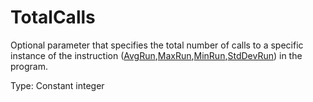 # TotalCalls

Optional parameter that specifies the total number of calls to a specific instance of the instruction ([AvgRun](../Instructions/avgrun.md),[MaxRun](../Instructions/maxrun.md),[MinRun](../Instructions/minrun.md),[StdDevRun](../Instructions/stddevrun.md)) in the program.

Type: Constant integer
